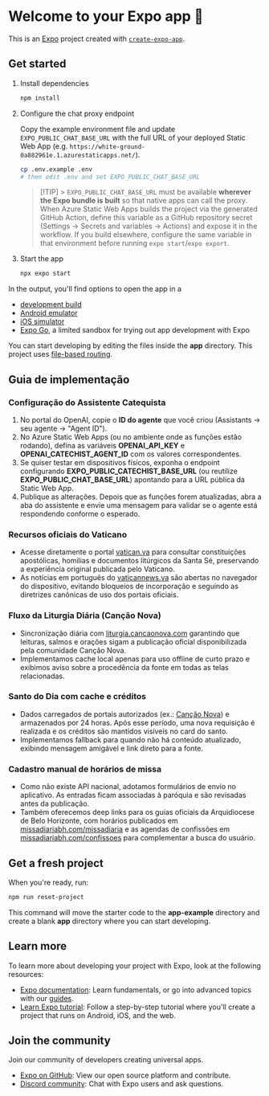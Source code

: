 # Welcome to your Expo app 👋

This is an [Expo](https://expo.dev) project created with [`create-expo-app`](https://www.npmjs.com/package/create-expo-app).

## Get started

1. Install dependencies

   ```bash
   npm install
   ```

2. Configure the chat proxy endpoint

   Copy the example environment file and update `EXPO_PUBLIC_CHAT_BASE_URL` with the full URL of your deployed Static Web App (e.g. `https://white-ground-0a882961e.1.azurestaticapps.net/`).

   ```bash
   cp .env.example .env
   # then edit .env and set EXPO_PUBLIC_CHAT_BASE_URL
   ```

   > [!TIP] > `EXPO_PUBLIC_CHAT_BASE_URL` must be available **wherever the Expo bundle is built** so that native apps can call the proxy. When Azure Static Web Apps builds the project via the generated GitHub Action, define this variable as a GitHub repository secret (Settings → Secrets and variables → Actions) and expose it in the workflow. If you build elsewhere, configure the same variable in that environment before running `expo start`/`expo export`.

3. Start the app

   ```bash
   npx expo start
   ```

In the output, you'll find options to open the app in a

- [development build](https://docs.expo.dev/develop/development-builds/introduction/)
- [Android emulator](https://docs.expo.dev/workflow/android-studio-emulator/)
- [iOS simulator](https://docs.expo.dev/workflow/ios-simulator/)
- [Expo Go](https://expo.dev/go), a limited sandbox for trying out app development with Expo

You can start developing by editing the files inside the **app** directory. This project uses [file-based routing](https://docs.expo.dev/router/introduction).

## Guia de implementação

### Configuração do Assistente Catequista

1. No portal do OpenAI, copie o **ID do agente** que você criou (Assistants → seu agente → "Agent ID").
2. No Azure Static Web Apps (ou no ambiente onde as funções estão rodando), defina as variáveis **OPENAI_API_KEY** e **OPENAI_CATECHIST_AGENT_ID** com os valores correspondentes.
3. Se quiser testar em dispositivos físicos, exponha o endpoint configurando **EXPO_PUBLIC_CATECHIST_BASE_URL** (ou reutilize **EXPO_PUBLIC_CHAT_BASE_URL**) apontando para a URL pública da Static Web App.
4. Publique as alterações. Depois que as funções forem atualizadas, abra a aba do assistente e envie uma mensagem para validar se o agente está respondendo conforme o esperado.

### Recursos oficiais do Vaticano

- Acesse diretamente o portal [vatican.va](https://www.vatican.va/content/vatican/pt.html) para consultar constituições apostólicas, homilias e documentos litúrgicos da Santa Sé, preservando a experiência original publicada pelo Vaticano.
- As notícias em português do [vaticannews.va](https://www.vaticannews.va/pt.html) são abertas no navegador do dispositivo, evitando bloqueios de incorporação e seguindo as diretrizes canônicas de uso dos portais oficiais.

### Fluxo da Liturgia Diária (Canção Nova)

- Sincronização diária com [liturgia.cancaonova.com](https://liturgia.cancaonova.com/pb/) garantindo que leituras, salmos e orações sigam a publicação oficial disponibilizada pela comunidade Canção Nova.
- Implementamos cache local apenas para uso offline de curto prazo e exibimos aviso sobre a procedência da fonte em todas as telas relacionadas.

### Santo do Dia com cache e créditos

- Dados carregados de portais autorizados (ex.: [Canção Nova](https://santo.cancaonova.com/)) e armazenados por 24 horas. Após esse período, uma nova requisição é realizada e os créditos são mantidos visíveis no card do santo.
- Implementamos fallback para quando não há conteúdo atualizado, exibindo mensagem amigável e link direto para a fonte.

### Cadastro manual de horários de missa

- Como não existe API nacional, adotamos formulários de envio no aplicativo. As entradas ficam associadas à paróquia e são revisadas antes da publicação.
- Também oferecemos deep links para os guias oficiais da Arquidiocese de Belo Horizonte, com horários publicados em [missadiariabh.com/missadiaria](https://www.missadiariabh.com/missadiaria) e as agendas de confissões em [missadiariabh.com/confissoes](https://www.missadiariabh.com/confissoes) para complementar a busca do usuário.

## Get a fresh project

When you're ready, run:

```bash
npm run reset-project
```

This command will move the starter code to the **app-example** directory and create a blank **app** directory where you can start developing.

## Learn more

To learn more about developing your project with Expo, look at the following resources:

- [Expo documentation](https://docs.expo.dev/): Learn fundamentals, or go into advanced topics with our [guides](https://docs.expo.dev/guides).
- [Learn Expo tutorial](https://docs.expo.dev/tutorial/introduction/): Follow a step-by-step tutorial where you'll create a project that runs on Android, iOS, and the web.

## Join the community

Join our community of developers creating universal apps.

- [Expo on GitHub](https://github.com/expo/expo): View our open source platform and contribute.
- [Discord community](https://chat.expo.dev): Chat with Expo users and ask questions.
